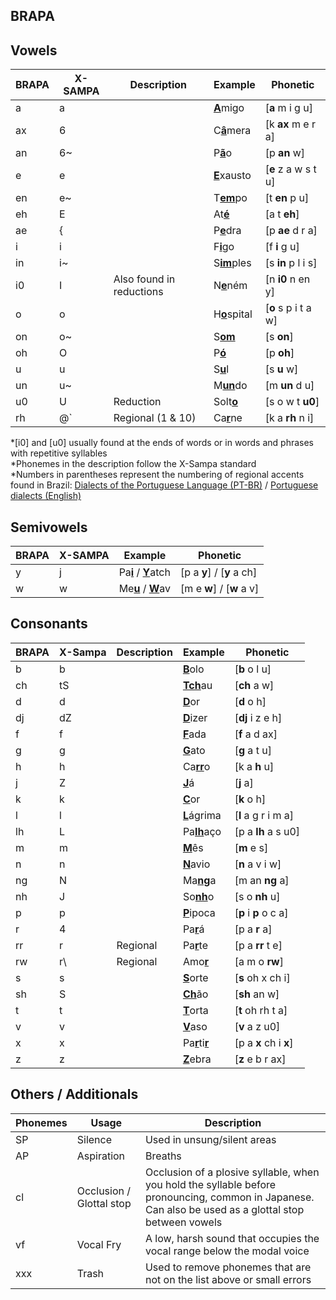 ﻿## BRAPA

## Vowels
| BRAPA | X-SAMPA | Description | Example | Phonetic |
|--|--|--|--|--|
| a | a | | <ins>**A**</ins>migo | [**a** m i g u]  |
| ax | 6 | | C<ins>**â**</ins>mera | [k **ax** m e r a]  |
| an | 6~ | | P<ins>**ã**</ins>o | [p **an** w] |
| e | e | | <ins>**E**</ins>xausto | [**e** z a w s t u] |
| en | e~ | | T<ins>**em**</ins>po | [t **en** p u] |
| eh | E | | At<ins>**é**</ins> | [a t **eh**] |
| ae | { | | P<ins>**e**</ins>dra | [p **ae** d r a] |
| i | i | | F<ins>**i**</ins>go | [f **i** g u] |
| in | i~ | | S<ins>**im**</ins>ples | [s **in** p l i s] |
| i0 | I | Also found in reductions | N<ins>**e**</ins>ném | [n **i0** n en y] |
| o | o | | H<ins>**o**</ins>spital | [**o** s p i t a w] |
| on | o~ | | S<ins>**om**</ins> | [s **on**] |
| oh | O | | P<ins>**ó**</ins> | [p **oh**] |
| u | u | | S<ins>**u**</ins>l | [s **u** w] |
| un | u~ | | M<ins>**un**</ins>do | [m **un** d u] |
| u0 | U | Reduction | Solt<ins>**o**</ins> | [s o w t **u0**] |
| rh | @\` | Regional (1 & 10) | Ca<ins>**r**</ins>ne | [k a **rh** n i]  |

*\[i0] and \[u0] usually found at the ends of words or in words and phrases with repetitive syllables</br>
*Phonemes in the description follow the X-Sampa standard</br>
*Numbers in parentheses represent the numbering of regional accents found in Brazil: [Dialects of the Portuguese Language (PT-BR)](https://pt.wikipedia.org/wiki/Dialetos_da_língua_portuguesa#/media/Ficheiro:Br.pt.png) / [Portuguese dialects (English)](https://en.wikipedia.org/wiki/Portuguese_dialects)

## Semivowels
| BRAPA | X-SAMPA | Example | Phonetic |
|--|--|--|--|
| y | j | Pa<ins>**i**</ins> / <ins>**Y**</ins>atch | [p a **y**] / [**y** a ch] |
| w | w | Me<ins>**u**</ins> / <ins>**W**</ins>av | [m e **w**] / [**w** a v] |

## Consonants
| BRAPA | X-Sampa | Description | Example | Phonetic |
|--|--|--|--|--|
| b | b |  | <ins>**B**</ins>olo | [**b** o l u] |
| ch | tS |  | <ins>**Tch**</ins>au | [**ch** a w] |
| d | d |  | <ins>**D**</ins>or | [**d** o h] |
| dj| dZ |  | <ins>**D**</ins>izer | [**dj** i z e h] |
| f | f |  | <ins>**F**</ins>ada | [**f** a d ax] |
| g | g |  | <ins>**G**</ins>ato | [**g** a t u] |
| h | h |  | Ca<ins>**rr**</ins>o | [k a **h** u] |
| j | Z |  | <ins>**J**</ins>á | [**j** a] |
| k | k |  | <ins>**C**</ins>or | [**k** o h] |
| l | l |  | <ins>**L**</ins>ágrima | [**l** a g r i m a] |
| lh | L |  | Pa<ins>**lh**</ins>aço | [p a **lh** a s u0] |
| m | m |  | <ins>**M**</ins>ês | [**m** e s] |
| n | n |  | <ins>**N**</ins>avio | [**n** a v i w] |
| ng | N |  | Ma<ins>**ng**</ins>a | [m an **ng** a] |
| nh | J |  | So<ins>**nh**</ins>o | [s o **nh** u] |
| p | p |  | <ins>**P**</ins>ipoca | [**p** i **p** o c a] |
| r | 4 |  | Pa<ins>**r**</ins>á | [p a **r** a] |
| rr | r | Regional | Pa<ins>**r**</ins>te | [p a **rr** t e] |
| rw | r\ | Regional | Amo<ins>**r**</ins> | [a m o **rw**] |
| s | s |  | <ins>**S**</ins>orte | [**s** oh x ch i] |
| sh | S |  | <ins>**Ch**</ins>ão | [**sh** an w] |
| t | t |  | <ins>**T**</ins>orta | [**t** oh rh t a] |
| v | v |  | <ins>**V**</ins>aso | [**v** a z u0] |
| x | x |  | Pa<ins>**r**</ins>ti<ins>**r**</ins> | [p a **x** ch i **x**] |
| z | z |  | <ins>**Z**</ins>ebra | [**z** e b r ax] |

## Others / Additionals
| Phonemes | Usage | Description |
| -- | -- | -- |
| SP | Silence | Used in unsung/silent areas |
| AP | Aspiration | Breaths |
| cl | Occlusion / Glottal stop | Occlusion of a plosive syllable, when you hold the syllable before pronouncing, common in Japanese. Can also be used as a glottal stop between vowels |
| vf | Vocal Fry | A low, harsh sound that occupies the vocal range below the modal voice |
| xxx | Trash | Used to remove phonemes that are not on the list above or small errors
